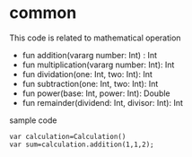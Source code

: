 # common

This code is related to mathematical operation


* fun addition(vararg number: Int) : Int
* fun multiplication(vararg number: Int): Int 
* fun dividation(one: Int, two: Int): Int 
* fun subtraction(one: Int, two: Int): Int 
* fun power(base: Int, power: Int): Double
* fun remainder(dividend: Int, divisor: Int): Int

sample code
 ~~~
var calculation=Calculation()
var sum=calculation.addition(1,1,2);
 ~~~
